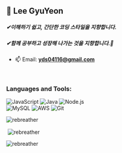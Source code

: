 <h2 align="left">👋 Lee GyuYeon</h2>
<h5 align="left">✔이해하기 쉽고, 간단한 코딩 스타일을 지향합니다.</h5>
<h5 align="left">✔함께 공부하고 성장해 나가는 것을 지향합니다.🤗</h5>

- 📫 Email: **yds04116@gmail.com**
<br>
<p align="left"></p>

<h3 align="left">Languages and Tools:</h3>

![JavaScript](https://img.shields.io/badge/-JavaScript-05122A?style=flat&logo=javascript)
![Java](https://img.shields.io/badge/Java-05122A?style=flat&logo=java&logoColor=white)
![Node.js](https://img.shields.io/badge/-Node.js-05122A?style=flat&logo=node.js)<br>
![MySQL](https://img.shields.io/badge/-MySQL-05122A?style=flat&logo=mysql)
![AWS](https://img.shields.io/badge/-AmazonAWS-05122A?style=flat&logo=AmazonAWS)
![Git](https://img.shields.io/badge/-GitHub-05122A?style=flat&logo=GitHub)
<br>
<p><img align="left" src="https://github-readme-stats.vercel.app/api/top-langs?username=rebreather&show_icons=true&locale=en&layout=compact" alt="rebreather" /></p><br>

<p>&nbsp;<img align="center" src="https://github-readme-stats.vercel.app/api?username=rebreather&show_icons=true&locale=en" alt="rebreather" /></p>

<p><img align="center" src="https://github-readme-streak-stats.herokuapp.com/?user=rebreather&" alt="rebreather" /></p>
